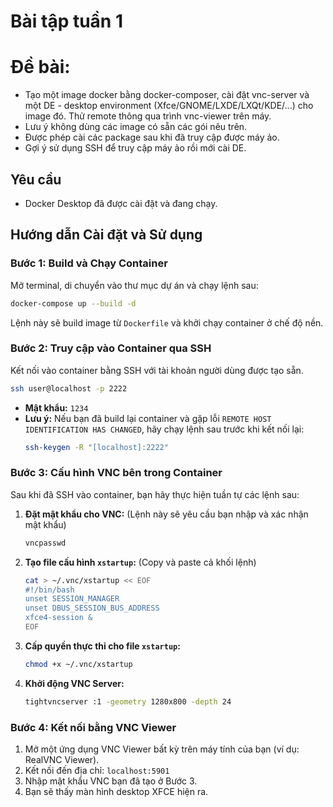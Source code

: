 # Bài tập tuần 1
# Đề bài:
- Tạo một image docker bằng docker-composer, cài đặt vnc-server và một DE - desktop environment (Xfce/GNOME/LXDE/LXQt/KDE/...) cho image đó. Thử remote thông qua trình vnc-viewer trên máy.
- Lưu ý không dùng các image có sẵn các gói nêu trên.
- Được phép cài các package sau khi đã truy cập được máy ảo.
- Gợi ý sử dụng SSH để truy cập máy ảo rồi mới cài DE.

## Yêu cầu

- Docker Desktop đã được cài đặt và đang chạy.

## Hướng dẫn Cài đặt và Sử dụng

### Bước 1: Build và Chạy Container

Mở terminal, di chuyển vào thư mục dự án và chạy lệnh sau:

```bash
docker-compose up --build -d
```

Lệnh này sẽ build image từ `Dockerfile` và khởi chạy container ở chế độ nền.

### Bước 2: Truy cập vào Container qua SSH

Kết nối vào container bằng SSH với tài khoản người dùng được tạo sẵn.

```bash
ssh user@localhost -p 2222
```

- **Mật khẩu:** `1234`
- **Lưu ý:** Nếu bạn đã build lại container và gặp lỗi `REMOTE HOST IDENTIFICATION HAS CHANGED`, hãy chạy lệnh sau trước khi kết nối lại:
  ```bash
  ssh-keygen -R "[localhost]:2222"
  ```

### Bước 3: Cấu hình VNC bên trong Container

Sau khi đã SSH vào container, bạn hãy thực hiện tuần tự các lệnh sau:

1.  **Đặt mật khẩu cho VNC:** (Lệnh này sẽ yêu cầu bạn nhập và xác nhận mật khẩu)
    ```bash
    vncpasswd
    ```

2.  **Tạo file cấu hình `xstartup`:** (Copy và paste cả khối lệnh)
    ```bash
    cat > ~/.vnc/xstartup << EOF
    #!/bin/bash
    unset SESSION_MANAGER
    unset DBUS_SESSION_BUS_ADDRESS
    xfce4-session &
    EOF
    ```

3.  **Cấp quyền thực thi cho file `xstartup`:**
    ```bash
    chmod +x ~/.vnc/xstartup
    ```

4.  **Khởi động VNC Server:**
    ```bash
    tightvncserver :1 -geometry 1280x800 -depth 24
    ```

### Bước 4: Kết nối bằng VNC Viewer

1.  Mở một ứng dụng VNC Viewer bất kỳ trên máy tính của bạn (ví dụ: RealVNC Viewer).
2.  Kết nối đến địa chỉ: `localhost:5901`
3.  Nhập mật khẩu VNC bạn đã tạo ở Bước 3.
4.  Bạn sẽ thấy màn hình desktop XFCE hiện ra.
